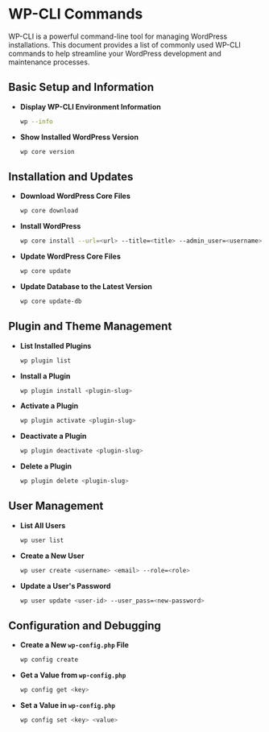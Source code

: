 


# WP-CLI Commands

WP-CLI is a powerful command-line tool for managing WordPress installations. This document provides a list of commonly used WP-CLI commands to help streamline your WordPress development and maintenance processes.

## Basic Setup and Information

- **Display WP-CLI Environment Information**
  ```bash
  wp --info
  ```

- **Show Installed WordPress Version**
  ```bash
  wp core version
  ```

## Installation and Updates

- **Download WordPress Core Files**
  ```bash
  wp core download
  ```

- **Install WordPress**
  ```bash
  wp core install --url=<url> --title=<title> --admin_user=<username> --admin_password=<password> --admin_email=<email>
  ```

- **Update WordPress Core Files**
  ```bash
  wp core update
  ```

- **Update Database to the Latest Version**
  ```bash
  wp core update-db
  ```

## Plugin and Theme Management

- **List Installed Plugins**
  ```bash
  wp plugin list
  ```

- **Install a Plugin**
  ```bash
  wp plugin install <plugin-slug>
  ```

- **Activate a Plugin**
  ```bash
  wp plugin activate <plugin-slug>
  ```

- **Deactivate a Plugin**
  ```bash
  wp plugin deactivate <plugin-slug>
  ```

- **Delete a Plugin**
  ```bash
  wp plugin delete <plugin-slug>
  ```
  
## User Management

- **List All Users**
  ```bash
  wp user list
  ```

- **Create a New User**
  ```bash
  wp user create <username> <email> --role=<role>
  ```

- **Update a User's Password**
  ```bash
  wp user update <user-id> --user_pass=<new-password>
  ```

## Configuration and Debugging

- **Create a New `wp-config.php` File**
  ```bash
  wp config create
  ```

- **Get a Value from `wp-config.php`**
  ```bash
  wp config get <key>
  ```

- **Set a Value in `wp-config.php`**
  ```bash
  wp config set <key> <value>
  ```



